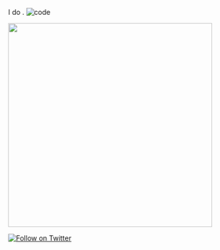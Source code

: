 I do .
![code](https://user-images.githubusercontent.com/65341172/224936160-c604dad2-8ff6-451a-9169-651f63dcaece.gif)

<img src="https://user-images.githubusercontent.com/65341172/224936160-c604dad2-8ff6-451a-9169-651f63dcaece.gif" width="415px">
                                                                                                                             


[![Follow on Twitter](https://img.shields.io/badge/Follow-%231DA1F2?style=for-the-badge&logo=twitter&logoColor=white)](https://twitter.com/snklp_silva)

<br />

                                                                                                                             
                                                                                                                             

